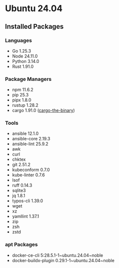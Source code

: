 # Ubuntu 24.04

## Installed Packages

### Languages

- Go 1.25.3
- Node 24.11.0
- Python 3.14.0
- Rust 1.91.0

### Package Managers

- npm 11.6.2
- pip 25.3
- pipx 1.8.0
- rustup 1.28.2
- cargo 1.91.0 ([cargo-the-binary](https://github.com/rust-lang/cargo/blob/master/src/cargo/version.rs))

### Tools

- ansible 12.1.0
- ansible-core 2.19.3
- ansible-lint 25.9.2
- awk
- curl
- chktex
- git 2.51.2
- kubeconform 0.7.0
- kube-linter 0.7.6
- lsof
- ruff 0.14.3
- sqlite3
- jq 1.8.1
- typos-cli 1.39.0
- wget
- xz
- yamllint 1.37.1
- zip
- zsh
- zstd

### apt Packages

- docker-ce-cli 5:28.5.1-1\~ubuntu.24.04\~noble
- docker-buildx-plugin 0.29.1-1\~ubuntu.24.04\~noble
